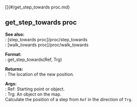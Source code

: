 []{#/get_step_towards proc.md}    
## get_step_towards proc    
**See also:**    
:   [step_towards proc]/proc/step_towards    
:   [walk_towards proc]/proc/walk_towards    
<!-- -->    
**Format:**    
:   get_step_towards(Ref, Trg)    
<!-- -->    
**Returns:**    
:   The location of the new position.    
<!-- -->    
**Args:**    
:   Ref: Starting point or object.    
:   Trg: An object on the map.    
Calculate the position of a step from `Ref` in the direction of `Trg`.  